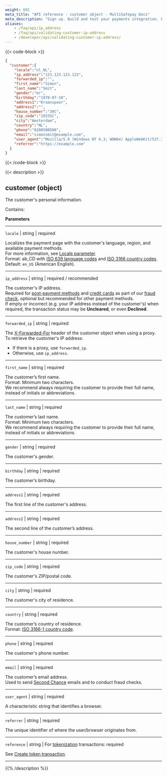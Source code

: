 ```yaml
---
weight: 601
meta_title: "API reference - customer object - MultiSafepay Docs"
meta_description: "Sign up. Build and test your payments integration. Explore our products and services. Use our API reference, SDKs, and wrappers. Get support."
aliases:
    - /faq/api/ip_address
    - /faq/api/validating-customer-ip-address
    - /developer/api/validating-customer-ip-address/
---
```

{{< code-block >}}
```json 
{
  "customer":{
    "locale":"nl_NL",
    "ip_address":"123.123.123.123",
    "forwarded_ip":"",
    "first_name":"Simon",
    "last_name":"Smit",
    "gender":"mr",
    "birthday":"1970-07-10",
    "address1":"Kraanspoor",
    "address2":"",
    "house_number":"39C",
    "zip_code":"1033SC",
    "city":"Amsterdam",
    "country":"NL",
    "phone":"0208500500",
    "email":"simonsmit@example.com",
    "user_agent":"Mozilla/5.0 (Windows NT 6.3; WOW64) AppleWebKit/537.36 (KHTML, like Gecko) Chrome/38.0.2125.111 Safari/537.36",
    "referrer":"https://example.com"
  }
}
```

{{< /code-block >}}

{{< description >}}
## customer (object)

The customer's personal information.   

Contains:  

**Parameters**

----------------
`locale` | string | required

Localizes the payment page with the customer's language, region, and available payment methods.   
For more information, see [Locale parameter](/developer/api/locale-parameter/).  
Format: ab_CD with [ISO 639 language codes](https://www.iso.org/iso-639-language-codes.html) and [ISO 3166 country codes](https://www.iso.org/iso-3166-country-codes.html).   
Default: `en_US` (American English). 

----------------
`ip_address` | string | required / recommended 

The customer's IP address.  
Required for [post-payment methods](/payments/methods/billing-suite/) and [credit cards](/payments/methods/credit-and-debit-cards/) as part of our [fraud check](/payments/methods/credit-and-debit-cards/user-guide/evaluating-uncleared-transactions/), optional but recommended for other payment methods.  
If empty or incorrect (e.g. your IP address instead of the customer's) when required, the transaction status may be **Uncleared**, or even **Declined**.       

----------------
`forwarded_ip` | string | required

The [X-Forwarded-For](https://developer.mozilla.org/en-US/docs/Web/HTTP/Headers/X-Forwarded-For) header of the customer object when using a proxy.  
To retrieve the customer's IP address:

- If there is a proxy, use `forwarded_ip`.
- Otherwise, use `ip_address`.                        

----------------
`first_name` | string | required

The customer’s first name.  
Format: Minimum two characters.  
We recommend always requiring the customer to provide their full name, instead of initials or abbreviations. 

----------------
`last_name` | string | required

The customer’s last name.  
Format: Minimum two characters.  
We recommend always requiring the customer to provide their full name, instead of initials or abbreviations.

----------------
`gender` | string | required

The customer's gender.   

----------------
`birthday` | string | required

The customer’s birthday.

----------------
`address1` | string | required

The first line of the customer's address. 

----------------
`address2` | string | required

The second line of the customer’s address. 

----------------
`house_number` | string | required

The customer's house number.   

----------------
`zip_code` | string | required

The customer's ZIP/postal code.                                                 

----------------
`city` | string | required

The customer's city of residence.                                           

----------------
`country` | string | required

The customer’s country of residence.   
Format: [ISO 3166-1 country code](https://www.iso.org/iso-3166-country-codes.html).

----------------
`phone` | string | required

The customer's phone number. 

----------------
`email` | string | required

The customer’s email address.   
Used to send [Second Chance](/payments/boost/second-chance/) emails and to conduct fraud checks.

----------------
`user_agent` | string | required

A characteristic string that identifies a browser.

----------------
`referrer` | string | required

The unique identifier of where the user/browser originates from.

----------------
`reference` | string | For [tokenization](/payments/features/tokenization/) transactions: required

See [Create token transaction](/api/#create-tokenization-order).

----------------

{{% /description %}}
